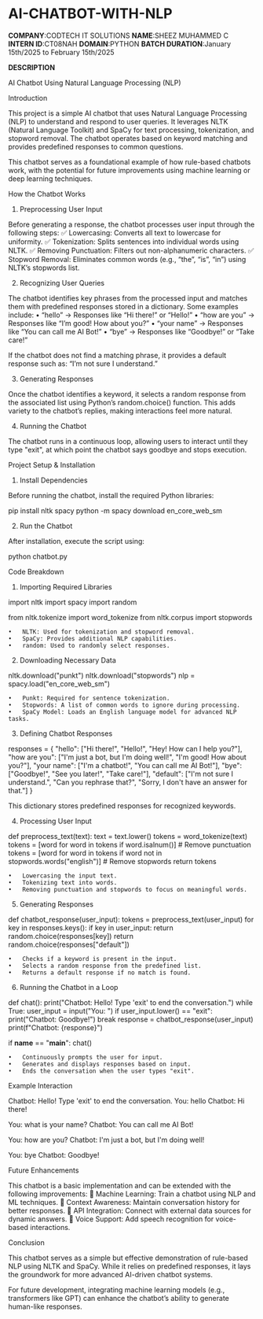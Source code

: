 # AI-CHATBOT-WITH-NLP

**COMPANY**:CODTECH IT SOLUTIONS
**NAME**:SHEEZ MUHAMMED C
**INTERN ID**:CT08NAH
**DOMAIN**:PYTHON
**BATCH DURATION**:January 15th/2025 to February 15th/2025

**DESCRIPTION**

AI Chatbot Using Natural Language Processing (NLP)

Introduction

This project is a simple AI chatbot that uses Natural Language Processing (NLP) to understand and respond to user queries. It leverages NLTK (Natural Language Toolkit) and SpaCy for text processing, tokenization, and stopword removal. The chatbot operates based on keyword matching and provides predefined responses to common questions.

This chatbot serves as a foundational example of how rule-based chatbots work, with the potential for future improvements using machine learning or deep learning techniques.

How the Chatbot Works

1. Preprocessing User Input

Before generating a response, the chatbot processes user input through the following steps:
✅ Lowercasing: Converts all text to lowercase for uniformity.
✅ Tokenization: Splits sentences into individual words using NLTK.
✅ Removing Punctuation: Filters out non-alphanumeric characters.
✅ Stopword Removal: Eliminates common words (e.g., “the”, “is”, “in”) using NLTK’s stopwords list.

2. Recognizing User Queries

The chatbot identifies key phrases from the processed input and matches them with predefined responses stored in a dictionary. Some examples include:
	•	“hello” → Responses like “Hi there!” or “Hello!”
	•	“how are you” → Responses like “I’m good! How about you?”
	•	“your name” → Responses like “You can call me AI Bot!”
	•	“bye” → Responses like “Goodbye!” or “Take care!”

If the chatbot does not find a matching phrase, it provides a default response such as:
“I’m not sure I understand.”

3. Generating Responses

Once the chatbot identifies a keyword, it selects a random response from the associated list using Python’s random.choice() function. This adds variety to the chatbot’s replies, making interactions feel more natural.

4. Running the Chatbot

The chatbot runs in a continuous loop, allowing users to interact until they type "exit", at which point the chatbot says goodbye and stops execution.

Project Setup & Installation

1. Install Dependencies

Before running the chatbot, install the required Python libraries:

pip install nltk spacy
python -m spacy download en_core_web_sm

2. Run the Chatbot

After installation, execute the script using:

python chatbot.py

Code Breakdown

1. Importing Required Libraries

import nltk
import spacy
import random

from nltk.tokenize import word_tokenize
from nltk.corpus import stopwords

	•	NLTK: Used for tokenization and stopword removal.
	•	SpaCy: Provides additional NLP capabilities.
	•	random: Used to randomly select responses.

2. Downloading Necessary Data

nltk.download("punkt")
nltk.download("stopwords")
nlp = spacy.load("en_core_web_sm")

	•	Punkt: Required for sentence tokenization.
	•	Stopwords: A list of common words to ignore during processing.
	•	SpaCy Model: Loads an English language model for advanced NLP tasks.

3. Defining Chatbot Responses

responses = {
    "hello": ["Hi there!", "Hello!", "Hey! How can I help you?"],
    "how are you": ["I'm just a bot, but I'm doing well!", "I'm good! How about you?"],
    "your name": ["I'm a chatbot!", "You can call me AI Bot!"],
    "bye": ["Goodbye!", "See you later!", "Take care!"],
    "default": ["I'm not sure I understand.", "Can you rephrase that?", "Sorry, I don't have an answer for that."]
}

This dictionary stores predefined responses for recognized keywords.

4. Processing User Input

def preprocess_text(text):
    text = text.lower()
    tokens = word_tokenize(text)
    tokens = [word for word in tokens if word.isalnum()]  # Remove punctuation
    tokens = [word for word in tokens if word not in stopwords.words("english")]  # Remove stopwords
    return tokens

	•	Lowercasing the input text.
	•	Tokenizing text into words.
	•	Removing punctuation and stopwords to focus on meaningful words.

5. Generating Responses

def chatbot_response(user_input):
    tokens = preprocess_text(user_input)
    for key in responses.keys():
        if key in user_input:
            return random.choice(responses[key])
    return random.choice(responses["default"])

	•	Checks if a keyword is present in the input.
	•	Selects a random response from the predefined list.
	•	Returns a default response if no match is found.

6. Running the Chatbot in a Loop

def chat():
    print("Chatbot: Hello! Type 'exit' to end the conversation.")
    while True:
        user_input = input("You: ")
        if user_input.lower() == "exit":
            print("Chatbot: Goodbye!")
            break
        response = chatbot_response(user_input)
        print(f"Chatbot: {response}")

if __name__ == "__main__":
    chat()

	•	Continuously prompts the user for input.
	•	Generates and displays responses based on input.
	•	Ends the conversation when the user types "exit".

Example Interaction

Chatbot: Hello! Type 'exit' to end the conversation.
You: hello
Chatbot: Hi there!

You: what is your name?
Chatbot: You can call me AI Bot!

You: how are you?
Chatbot: I'm just a bot, but I'm doing well!

You: bye
Chatbot: Goodbye!

Future Enhancements

This chatbot is a basic implementation and can be extended with the following improvements:
🔹 Machine Learning: Train a chatbot using NLP and ML techniques.
🔹 Context Awareness: Maintain conversation history for better responses.
🔹 API Integration: Connect with external data sources for dynamic answers.
🔹 Voice Support: Add speech recognition for voice-based interactions.

Conclusion

This chatbot serves as a simple but effective demonstration of rule-based NLP using NLTK and SpaCy. While it relies on predefined responses, it lays the groundwork for more advanced AI-driven chatbot systems.

For future development, integrating machine learning models (e.g., transformers like GPT) can enhance the chatbot’s ability to generate human-like responses.
